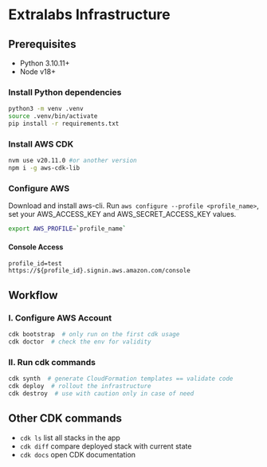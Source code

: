 # Extralabs Infrastructure

## Prerequisites
- Python 3.10.11+
- Node v18+

### Install Python dependencies
```bash
python3 -m venv .venv
source .venv/bin/activate
pip install -r requirements.txt
```
### Install AWS CDK
```bash
nvm use v20.11.0 #or another version
npm i -g aws-cdk-lib
```

### Configure AWS
Download and install aws-cli.
Run `aws configure --profile <profile_name>`, set your AWS_ACCESS_KEY and AWS_SECRET_ACCESS_KEY values.

```bash
export AWS_PROFILE=`profile_name`
```

#### Console Access
```
profile_id=test
https://${profile_id}.signin.aws.amazon.com/console
```

## Workflow

### I. Configure AWS Account
```bash
cdk bootstrap  # only run on the first cdk usage
cdk doctor  # check the env for validity
```

### II. Run cdk commands
```bash
cdk synth  # generate CloudFormation templates == validate code
cdk deploy  # rollout the infrastructure 
cdk destroy  # use with caution only in case of need
```


## Other CDK commands

 * `cdk ls`          list all stacks in the app
 * `cdk diff`        compare deployed stack with current state
 * `cdk docs`        open CDK documentation